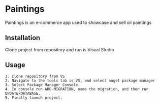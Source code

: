 # Paintings
Paintings is an e-commerce app used to showcase and sell oil paintings

## Installation

Clone project from repository and run is Visual Studio


## Usage

```
1. Clone repository from VS
2. Navigate to the tools tab is VS, and select nuget package manager
3. Select Package Manager Console.
4. In console run ADD-MIGRATION, name the migration, and then run UPDATE-DATABASE.
5. Finally launch project.
```

